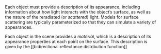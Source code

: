 Each object must provide a description of its appearance, including information about how light interacts with the object’s surface, as well as the nature of the reradiated (or _scattered_) light. Models for surface scattering are typically parameterized so that they can simulate a variety of appearances.

Each object in the scene provides a _material_, which is a description of its appearance properties at each point on the surface. This description is given by the [[bidirectional reflectance distribution function]]